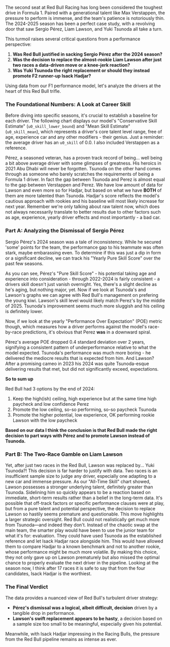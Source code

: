 The second seat at Red Bull Racing has long been considered the toughest drive in Formula 1. Paired with a generational talent like Max Verstappen, the pressure to perform is immense, and the team's patience is notoriously thin. The 2024-2025 season has been a perfect case study, with a revolving door that saw Sergio Pérez, Liam Lawson, and Yuki Tsunoda all take a turn.

This turmoil raises several critical questions from a performance perspective:
1.  **Was Red Bull justified in sacking Sergio Pérez after the 2024 season?**
2.  **Was the decision to replace the almost-rookie Liam Lawson after just two races a data-driven move or a knee-jerk reaction?**
2.  **Was Yuki Tsunoda the right replacement or should they instead promote F2 runner-up Isack Hadjar?**

Using data from our F1 performance model, let's analyze the drivers at the heart of this Red Bull trifle.

### The Foundational Numbers: A Look at Career Skill

Before diving into specific seasons, it's crucial to establish a baseline for each driver. The following chart displays our model's "Conservative Skill Estimate" (`u0_skill_lower_bound`) and "Mean Skill Estimate" (`u0_skill_mean`), which represents a driver's core talent level range, free of age, experience car and any other modifiers - their genius. Just a reminder: the average driver has an `u0_skill` of 0.0. I also included Verstappen as a reference.

<!-- PLOT:all_time_skill -->

Pérez, a seasoned veteran, has a proven track record of being... well being a bit above average driver with some glimpses of greatness. His heroics in 2021 Abu Dhabi will never be forgotten. Tsunoda on the other hand comes through as someone who barely scratches the requirements of being a Formula 1 driver. In fact the gap between Tsunoda and Perez is almost equal to the gap between Verstappen and Perez. We have low amount of data for Lawson and even more so for Hadjar, but based on what we have **BOTH** of them are more talented than Tsunoda. Hadjar's score reflects the model's cautious approach with rookies and his baseline will most likely increase for next year. Remember we're only talking about raw talent now, which does not always necessarily translate to better results due to other factors such as age, experience, yearly driver effects and most importantly - a bad car.

### Part A: Analyzing the Dismissal of Sergio Pérez

Sergio Pérez's 2024 season was a tale of inconsistency. While he secured 'some' points for the team, the performance gap to his teammate was often stark, maybe embarassing even. To determine if this was just a dip in form or a significant decline, we can track his "Yearly Pure Skill Score" over the past few seasons.

<!-- PLOT:yearly_skill_comparison -->

As you can see, Pérez's "Pure Skill Score" - his potential taking age and experience into consideration - through 2022-2024 is fairly consistent - a drivers skill doesn't just vanish overnight. Yes, there's a slight decline as he's aging, but nothing major, yet. Now if we look at Tsunoda's and Lawson's graphs we can agree with Red Bull's management on prefering the young kiwi. Lawson's skill level would likely match Perez's by the middle of 2025. Tsunoda's improvement seems much more sluggish and his ceiling is definitely lower.  

Now, if we look at the yearly "Performance Over Expectation" (POE) metric though, which measures how a driver performs against the model's race-by-race predictions, it's obvious that Perez **was** in a downward spiral.

<!-- PLOT:yearly_poe_trend -->

Pérez's average POE dropped 0.4 standard deviation over 2 years, signifying a consistent pattern of underperformance relative to what the model expected. Tsunoda's performance was much more boring - he delivered the mediocre results that is expected from him. And Lawson? After a promising cameo in 2023 his 2024 was quite Tsunoda-esque delivering results that met, but did not significantly exceed, expectations.

**So to sum up** 

Red Bull had 3 options by the end of 2024:
1) Keep the high(ish) ceiling, high experience but at the same time high paycheck and low confidence Perez
2) Promote the low ceiling, so-so performing, so-so paycheck Tsunoda
3) Promote the higher potential, low experience, OK
 performing rookie Lawson with the low paycheck

**Based on our data I think the conclusion is that Red Bull made the right decision to part ways with Pérez and to promote Lawson instead of Tsunoda.**

### Part B: The Two-Race Gamble on Liam Lawson
Yet, after just two races in the Red Bull, Lawson was replaced by... Yuki Tsunoda?!
This decision is far harder to justify with data. Two races is an insufficient sample size to judge any driver, especially one adapting to a new car and immense pressure. As our "All-Time Skill" chart showed, Lawson possesses a stronger underlying talent, definitely greater than Tsunoda.
Sidelining him so quickly appears to be a reaction based on immediate, short-term results rather than a belief in the long-term data. It's possible that off-track factors or specific performance clauses were at play, but from a pure talent and potential perspective, the decision to replace Lawson so hastily seems premature and questionable.
This move highlights a larger strategic oversight. Red Bull could not realistically get much more from Tsunoda—and indeed they don't. Instead of the chaotic swap at the main team, the smarter play would have been to use the junior team for what it's for: evaluation. They could have used Tsunoda as the established reference and let Isack Hadjar race alongside him. This would have allowed them to compare Hadjar to a known benchmark and not to another rookie, whose performance might be much more volatile.
By making this choice, they not only gave up on Lawson prematurely but also missed the optimal chance to properly evaluate the next driver in the pipeline. Looking at the season now, I think after 17 races it is safe to say that from the four candidates, Isack Hadjar is the worthiest.

### The Final Verdict

The data provides a nuanced view of Red Bull's turbulent driver strategy:
-   **Pérez's dismissal was a logical, albeit difficult, decision** driven by a tangible drop in performance.
-   **Lawson's swift replacement appears to be hasty**, a decision based on a sample size too small to be meaningful, especially given his potential.

Meanwhile, with Isack Hadjar impressing in the Racing Bulls, the pressure from the Red Bull pipeline remains as intense as ever.